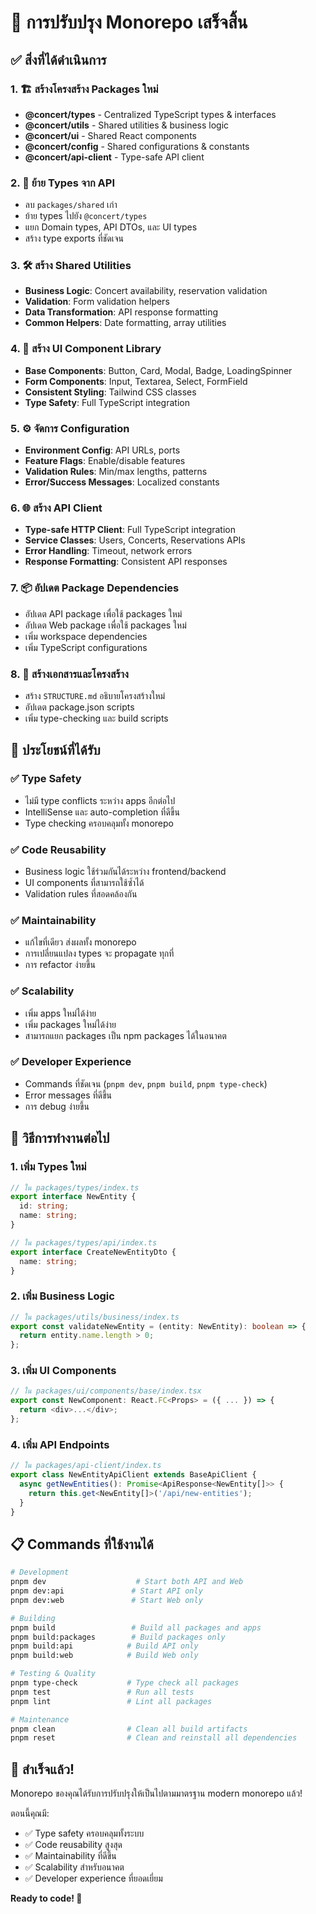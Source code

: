 # 🎉 การปรับปรุง Monorepo เสร็จสิ้น

## ✅ สิ่งที่ได้ดำเนินการ

### 1. 🏗️ **สร้างโครงสร้าง Packages ใหม่**
- **@concert/types** - Centralized TypeScript types & interfaces
- **@concert/utils** - Shared utilities & business logic
- **@concert/ui** - Shared React components
- **@concert/config** - Shared configurations & constants
- **@concert/api-client** - Type-safe API client

### 2. 🔄 **ย้าย Types จาก API**
- ลบ `packages/shared` เก่า
- ย้าย types ไปยัง `@concert/types`
- แยก Domain types, API DTOs, และ UI types
- สร้าง type exports ที่ชัดเจน

### 3. 🛠️ **สร้าง Shared Utilities**
- **Business Logic**: Concert availability, reservation validation
- **Validation**: Form validation helpers
- **Data Transformation**: API response formatting
- **Common Helpers**: Date formatting, array utilities

### 4. 🎨 **สร้าง UI Component Library**
- **Base Components**: Button, Card, Modal, Badge, LoadingSpinner
- **Form Components**: Input, Textarea, Select, FormField
- **Consistent Styling**: Tailwind CSS classes
- **Type Safety**: Full TypeScript integration

### 5. ⚙️ **จัดการ Configuration**
- **Environment Config**: API URLs, ports
- **Feature Flags**: Enable/disable features
- **Validation Rules**: Min/max lengths, patterns
- **Error/Success Messages**: Localized constants

### 6. 🌐 **สร้าง API Client**
- **Type-safe HTTP Client**: Full TypeScript integration
- **Service Classes**: Users, Concerts, Reservations APIs
- **Error Handling**: Timeout, network errors
- **Response Formatting**: Consistent API responses

### 7. 📦 **อัปเดต Package Dependencies**
- อัปเดต API package เพื่อใช้ packages ใหม่
- อัปเดต Web package เพื่อใช้ packages ใหม่
- เพิ่ม workspace dependencies
- เพิ่ม TypeScript configurations

### 8. 📁 **สร้างเอกสารและโครงสร้าง**
- สร้าง `STRUCTURE.md` อธิบายโครงสร้างใหม่
- อัปเดต package.json scripts
- เพิ่ม type-checking และ build scripts

## 🎯 ประโยชน์ที่ได้รับ

### ✅ **Type Safety**
- ไม่มี type conflicts ระหว่าง apps อีกต่อไป
- IntelliSense และ auto-completion ที่ดีขึ้น
- Type checking ครอบคลุมทั้ง monorepo

### ✅ **Code Reusability** 
- Business logic ใช้ร่วมกันได้ระหว่าง frontend/backend
- UI components ที่สามารถใช้ซ้ำได้
- Validation rules ที่สอดคล้องกัน

### ✅ **Maintainability**
- แก้ไขที่เดียว ส่งผลทั้ง monorepo
- การเปลี่ยนแปลง types จะ propagate ทุกที่
- การ refactor ง่ายขึ้น

### ✅ **Scalability**
- เพิ่ม apps ใหม่ได้ง่าย
- เพิ่ม packages ใหม่ได้ง่าย
- สามารถแยก packages เป็น npm packages ได้ในอนาคต

### ✅ **Developer Experience**
- Commands ที่ชัดเจน (`pnpm dev`, `pnpm build`, `pnpm type-check`)
- Error messages ที่ดีขึ้น
- การ debug ง่ายขึ้น

## 🚀 วิธีการทำงานต่อไป

### 1. **เพิ่ม Types ใหม่**
```typescript
// ใน packages/types/index.ts
export interface NewEntity {
  id: string;
  name: string;
}

// ใน packages/types/api/index.ts  
export interface CreateNewEntityDto {
  name: string;
}
```

### 2. **เพิ่ม Business Logic**
```typescript
// ใน packages/utils/business/index.ts
export const validateNewEntity = (entity: NewEntity): boolean => {
  return entity.name.length > 0;
};
```

### 3. **เพิ่ม UI Components**
```typescript
// ใน packages/ui/components/base/index.tsx
export const NewComponent: React.FC<Props> = ({ ... }) => {
  return <div>...</div>;
};
```

### 4. **เพิ่ม API Endpoints**
```typescript
// ใน packages/api-client/index.ts
export class NewEntityApiClient extends BaseApiClient {
  async getNewEntities(): Promise<ApiResponse<NewEntity[]>> {
    return this.get<NewEntity[]>('/api/new-entities');
  }
}
```

## 📋 Commands ที่ใช้งานได้

```bash
# Development
pnpm dev                    # Start both API and Web
pnpm dev:api               # Start API only
pnpm dev:web               # Start Web only

# Building
pnpm build                 # Build all packages and apps
pnpm build:packages        # Build packages only
pnpm build:api            # Build API only
pnpm build:web            # Build Web only

# Testing & Quality
pnpm type-check           # Type check all packages
pnpm test                 # Run all tests
pnpm lint                 # Lint all packages

# Maintenance
pnpm clean                # Clean all build artifacts
pnpm reset                # Clean and reinstall all dependencies
```

## 🎊 สำเร็จแล้ว!

Monorepo ของคุณได้รับการปรับปรุงให้เป็นไปตามมาตรฐาน modern monorepo แล้ว! 

ตอนนี้คุณมี:
- ✅ Type safety ครอบคลุมทั้งระบบ
- ✅ Code reusability สูงสุด  
- ✅ Maintainability ที่ดีขึ้น
- ✅ Scalability สำหรับอนาคต
- ✅ Developer experience ที่ยอดเยี่ยม

**Ready to code! 🚀**